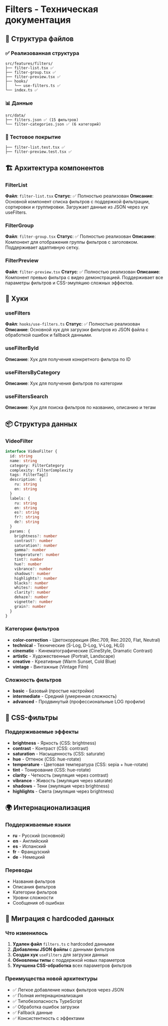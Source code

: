 # Filters - Техническая документация

## 📁 Структура файлов

### ✅ Реализованная структура
```
src/features/filters/
├── filter-list.tsx ✅
├── filter-group.tsx ✅
├── filter-preview.tsx ✅
├── hooks/
│   └── use-filters.ts ✅
└── index.ts ✅
```

### 📊 Данные
```
src/data/
├── filters.json ✅ (15 фильтров)
└── filter-categories.json ✅ (6 категорий)
```

### 🧪 Тестовое покрытие
```
├── filter-list.test.tsx ✅
├── filter-preview.test.tsx ✅
```

## 🏗️ Архитектура компонентов

### FilterList
**Файл**: `filter-list.tsx`
**Статус**: ✅ Полностью реализован
**Описание**: Основной компонент списка фильтров с поддержкой фильтрации, сортировки и группировки. Загружает данные из JSON через хук useFilters.

### FilterGroup
**Файл**: `filter-group.tsx`
**Статус**: ✅ Полностью реализован
**Описание**: Компонент для отображения группы фильтров с заголовком. Поддерживает адаптивную сетку.

### FilterPreview
**Файл**: `filter-preview.tsx`
**Статус**: ✅ Полностью реализован
**Описание**: Компонент превью фильтра с видео демонстрацией. Поддерживает все параметры фильтров и CSS-эмуляцию сложных эффектов.

## 🔧 Хуки

### useFilters
**Файл**: `hooks/use-filters.ts`
**Статус**: ✅ Полностью реализован
**Описание**: Основной хук для загрузки фильтров из JSON файла с обработкой ошибок и fallback данными.

### useFilterById
**Описание**: Хук для получения конкретного фильтра по ID

### useFiltersByCategory
**Описание**: Хук для получения фильтров по категории

### useFiltersSearch
**Описание**: Хук для поиска фильтров по названию, описанию и тегам

## 📦 Структура данных

### VideoFilter
```typescript
interface VideoFilter {
  id: string
  name: string
  category: FilterCategory
  complexity: FilterComplexity
  tags: FilterTag[]
  description: {
    ru: string
    en: string
  }
  labels: {
    ru: string
    en: string
    es?: string
    fr?: string
    de?: string
  }
  params: {
    brightness?: number
    contrast?: number
    saturation?: number
    gamma?: number
    temperature?: number
    tint?: number
    hue?: number
    vibrance?: number
    shadows?: number
    highlights?: number
    blacks?: number
    whites?: number
    clarity?: number
    dehaze?: number
    vignette?: number
    grain?: number
  }
}
```

### Категории фильтров
- **color-correction** - Цветокоррекция (Rec.709, Rec.2020, Flat, Neutral)
- **technical** - Технические (S-Log, D-Log, V-Log, HLG)
- **cinematic** - Кинематографические (CineStyle, Dramatic Contrast)
- **artistic** - Художественные (Portrait, Landscape)
- **creative** - Креативные (Warm Sunset, Cold Blue)
- **vintage** - Винтажные (Vintage Film)

### Сложность фильтров
- **basic** - Базовый (простые настройки)
- **intermediate** - Средний (умеренная сложность)
- **advanced** - Продвинутый (профессиональные LOG профили)

## 🎨 CSS-фильтры

### Поддерживаемые эффекты
- **brightness** - Яркость (CSS: brightness)
- **contrast** - Контраст (CSS: contrast)
- **saturation** - Насыщенность (CSS: saturate)
- **hue** - Оттенок (CSS: hue-rotate)
- **temperature** - Цветовая температура (CSS: sepia + hue-rotate)
- **tint** - Тонирование (CSS: hue-rotate)
- **clarity** - Четкость (эмуляция через contrast)
- **vibrance** - Живость (эмуляция через saturate)
- **shadows** - Тени (эмуляция через brightness)
- **highlights** - Света (эмуляция через brightness)

## 🌍 Интернационализация

### Поддерживаемые языки
- **ru** - Русский (основной)
- **en** - Английский
- **es** - Испанский
- **fr** - Французский
- **de** - Немецкий

### Переводы
- Названия фильтров
- Описания фильтров
- Категории фильтров
- Уровни сложности
- Сообщения об ошибках

## 🔄 Миграция с hardcoded данных

### Что изменилось
1. **Удален файл** `filters.ts` с hardcoded данными
2. **Добавлены JSON файлы** с данными фильтров
3. **Создан хук** `useFilters` для загрузки данных
4. **Обновлены типы** с поддержкой новых параметров
5. **Улучшена CSS-обработка** всех параметров фильтров

### Преимущества новой архитектуры
- ✅ Легкое добавление новых фильтров через JSON
- ✅ Полная интернационализация
- ✅ Типобезопасность TypeScript
- ✅ Обработка ошибок загрузки
- ✅ Fallback данные
- ✅ Консистентность с эффектами
